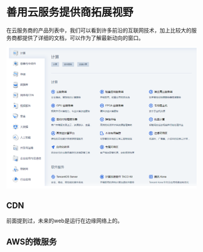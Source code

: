# 善用云服务提供商拓展视野

在云服务商的产品列表中，我们可以看到许多前沿的互联网技术，加上比较大的服务商都提供了详细的文档，可以作为了解最新动向的窗口。

![Untitled](%E5%96%84%E7%94%A8%E4%BA%91%E6%9C%8D%E5%8A%A1%E6%8F%90%E4%BE%9B%E5%95%86%E6%8B%93%E5%B1%95%E8%A7%86%E9%87%8E%208182bdfc7c3c4f6a8e5d0b11a33101cf/Untitled.png)

## CDN

前面提到过，未来的web是运行在边缘网络上的。

## AWS的微服务